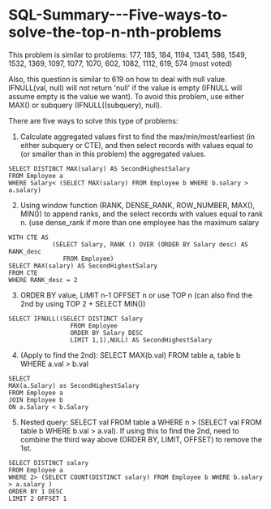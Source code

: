# SQL-Summary---Five-ways-to-solve-the-top-n-nth-problems


This problem is similar to problems:
177, 185, 184, 1194, 1341, 586, 1549, 1532, 1369, 1097, 1077, 1070, 602, 1082, 1112, 619, 574 (most voted)

Also, this question is similar to 619 on how to deal with null value. IFNULL(val, null) will not return 'null' if the value is empty (IFNULL will assume empty is the value we want). To avoid this problem, use either MAX() or subquery (IFNULL((subquery), null).

There are five ways to solve this type of problems:

1. Calculate aggregated values first to find the max/min/most/earliest (in either subquery or CTE), and then select records with values equal to (or smaller than in this problem) the aggregated values.
```
SELECT DISTINCT MAX(salary) AS SecondHighestSalary
FROM Employee a
WHERE Salary< (SELECT MAX(salary) FROM Employee b WHERE b.salary > a.salary)
```
 
2. Using window function (RANK, DENSE_RANK, ROW_NUMBER, MAX(), MIN()) to append ranks, and the select records with values equal to rank n. (use dense_rank if more than one employee has the maximum salary
```
WITH CTE AS
			(SELECT Salary, RANK () OVER (ORDER BY Salary desc) AS RANK_desc
			   FROM Employee)
SELECT MAX(salary) AS SecondHighestSalary
FROM CTE
WHERE RANK_desc = 2
 ```

3. ORDER BY value, LIMIT n-1 OFFSET n or use TOP n (can also find the 2nd by using TOP 2 + SELECT MIN())
```
SELECT IFNULL((SELECT DISTINCT Salary
	             FROM Employee 
				 ORDER BY Salary DESC 
				 LIMIT 1,1),NULL) AS SecondHighestSalary
```

4. (Apply to find the 2nd): SELECT MAX(b.val) FROM table a, table b WHERE a.val > b.val
```
SELECT
MAX(a.Salary) as SecondHighestSalary
FROM Employee a
JOIN Employee b
ON a.Salary < b.Salary
```

5. Nested query: SELECT val FROM table a WHERE n > (SELECT val FROM table b WHERE b.val > a.val). If using this to find the 2nd, need to combine the third way above (ORDER BY, LIMIT, OFFSET) to remove the 1st.
```
SELECT DISTINCT salary
FROM Employee a
WHERE 2> (SELECT COUNT(DISTINCT salary) FROM Employee b WHERE b.salary > a.salary )
ORDER BY 1 DESC
LIMIT 2 OFFSET 1
 ```
 
 
